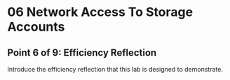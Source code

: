 # 06 Network Access To Storage Accounts

## Point 6 of 9: Efficiency Reflection

Introduce the efficiency reflection that this lab is designed to demonstrate.
